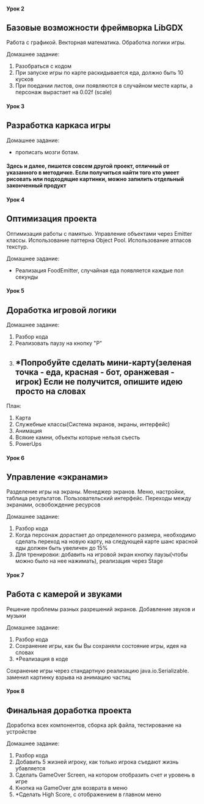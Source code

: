 #### Урок 2
## Базовые возможности фреймворка LibGDX
Работа с графикой. Векторная математика. Обработка логики игры.

Домашнее задание:
1. Разобраться с кодом
2. При запуске игры по карте раскидывается еда, должно быть 10 кусков
3. При поедании листов, они появляются в случайном месте карты, а персонаж вырастает на 0.02f (scale)


#### Урок 3
## Разработка каркаса игры
Домашнее задание:   
+  прописать мозги ботам.
#### Здесь и далее, пишется совсем другой проект, отличный от указанного в методичке. Если получиться найти того кто умеет рисовать или подходящие картинки, можно запилить отдельный законченный продукт 

#### Урок 4
## Оптимизация проекта
Оптимизация работы с памятью. Управление объектами через Emitter
классы. Использование паттерна Object Pool. Использование атласов
текстур.

Домашнее задание:   
+  Реализация FoodEmitter, случайная еда появляется каждые пол секунды

#### Урок 5 
## Доработка игровой логики
Домашнее задание:
1. Разбор кода
2. Реализовать паузу на кнопку "P"
3. *Попробуйте сделать мини-карту(зеленая точка - еда, красная - бот, оранжевая - игрок)
     Если не получится, опишите идею просто на словах
     ----------------------------------------------------------
План:
 1. Карта
 2. Служебные классы(Система экранов, экраны, интерфейс)
 3. Анимация
 4. Всякие камни, объекты которые нельзя съесть
 5. PowerUps
 
 #### Урок 6
 ## Управление «экранами»
Разделение игры на экраны. Менеджер экранов. Меню,
настройки, таблица результатов. Пользовательский интерфейс.
Переходы между экранами, освобождение ресурсов

Домашнее задание:
1. Разбор кода
2. Когда персонаж дорастает до определенного размера, необходимо сделать переход
на новую карту, на следующей карте шанс красной еды должен быть увеличен до 15%
3. Для тренировки: добавить на игровой экран кнопку паузы(чтобы можно было на нее
нажимать), реализация через Stage

#### Урок 7
## Работа с камерой и звуками
Решение проблемы разных разрешений экранов. Добавление
звуков и музыки

Домашнее задание:
1. Разбор кода
2. Сохранение игры, как бы Вы сохраняли состояние игры, идея на словах
3. *Реализация в коде

Сохранение игры через стандартную реализацию java.io.Serializable.
заменил картинку взрыва на анимацию частиц   

#### Урок 8
## Финальная доработка проекта
Доработка всех компонентов, сборка apk файла, тестирование
на устройстве

Домашнее задание:
1. Разбор кода
2. Добавить 5 жизней игроку, как только игрока съедают жизнь убавляется
3. Сделать GameOver Screen, на котором отобразить счет и уровень в игре
4. Кнопка на GameOver для возврата в меню
5. *Сделать High Score, с отображением в главном меню